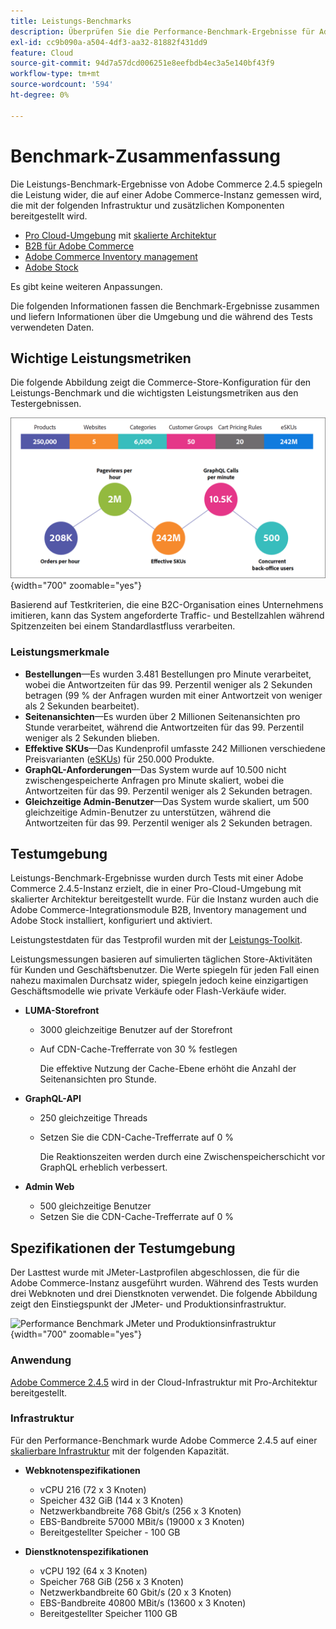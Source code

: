 ```yaml
---
title: Leistungs-Benchmarks
description: Überprüfen Sie die Performance-Benchmark-Ergebnisse für Adobe Commerce-Implementierungen, die auf der Adobe Cloud-Infrastruktur gehostet werden.
exl-id: cc9b090a-a504-4df3-aa32-81882f431dd9
feature: Cloud
source-git-commit: 94d7a57dcd006251e8eefbdb4ec3a5e140bf43f9
workflow-type: tm+mt
source-wordcount: '594'
ht-degree: 0%

---
```


# Benchmark-Zusammenfassung

Die Leistungs-Benchmark-Ergebnisse von Adobe Commerce 2.4.5 spiegeln die Leistung wider, die auf einer Adobe Commerce-Instanz gemessen wird, die mit der folgenden Infrastruktur und zusätzlichen Komponenten bereitgestellt wird.
- [Pro Cloud-Umgebung](https://experienceleague.adobe.com/docs/commerce-cloud-service/user-guide/architecture/pro-architecture.html) mit [skalierte Architektur](https://experienceleague.adobe.com/docs/commerce-cloud-service/user-guide/architecture/scaled-architecture.html)
- [B2B für Adobe Commerce](https://experienceleague.adobe.com/docs/commerce-admin/b2b/introduction.html)
- [Adobe Commerce Inventory management](https://experienceleague.adobe.com/docs/commerce-admin/inventory/introduction.html)
- [Adobe Stock](https://experienceleague.adobe.com/docs/commerce-admin/content-design/media/adobe-stock/adobe-stock.html)

Es gibt keine weiteren Anpassungen.

Die folgenden Informationen fassen die Benchmark-Ergebnisse zusammen und liefern Informationen über die Umgebung und die während des Tests verwendeten Daten.

## Wichtige Leistungsmetriken

Die folgende Abbildung zeigt die Commerce-Store-Konfiguration für den Leistungs-Benchmark und die wichtigsten Leistungsmetriken aus den Testergebnissen.

![Performance Benchmark JMeter und Produktionsinfrastruktur](../../../assets/performance/images/performance-benchmark-kpis-245-cloud.png){width="700" zoomable="yes"}

Basierend auf Testkriterien, die eine B2C-Organisation eines Unternehmens imitieren, kann das System angeforderte Traffic- und Bestellzahlen während Spitzenzeiten bei einem Standardlastfluss verarbeiten.

### Leistungsmerkmale

- **Bestellungen**—Es wurden 3.481 Bestellungen pro Minute verarbeitet, wobei die Antwortzeiten für das 99. Perzentil weniger als 2 Sekunden betragen (99 % der Anfragen wurden mit einer Antwortzeit von weniger als 2 Sekunden bearbeitet).
- **Seitenansichten**—Es wurden über 2 Millionen Seitenansichten pro Stunde verarbeitet, während die Antwortzeiten für das 99. Perzentil weniger als 2 Sekunden blieben.
- **Effektive SKUs**—Das Kundenprofil umfasste 242 Millionen verschiedene Preisvarianten (<a href="https://experienceleague.adobe.com/docs/commerce-operations/implementation-playbook/best-practices/planning/product-sku-limits.html">eSKUs</a>) für 250.000 Produkte.
- **GraphQL-Anforderungen**—Das System wurde auf 10.500 nicht zwischengespeicherte Anfragen pro Minute skaliert, wobei die Antwortzeiten für das 99. Perzentil weniger als 2 Sekunden betragen.
- **Gleichzeitige Admin-Benutzer**—Das System wurde skaliert, um 500 gleichzeitige Admin-Benutzer zu unterstützen, während die Antwortzeiten für das 99. Perzentil weniger als 2 Sekunden betragen.

## Testumgebung

Leistungs-Benchmark-Ergebnisse wurden durch Tests mit einer Adobe Commerce 2.4.5-Instanz erzielt, die in einer Pro-Cloud-Umgebung mit skalierter Architektur bereitgestellt wurde. Für die Instanz wurden auch die Adobe Commerce-Integrationsmodule B2B, Inventory management und Adobe Stock installiert, konfiguriert und aktiviert.

Leistungstestdaten für das Testprofil wurden mit der <a href="https://experienceleague.adobe.com/docs/commerce-operations/configuration-guide/cli/generate-data.html">Leistungs-Toolkit</a>.

Leistungsmessungen basieren auf simulierten täglichen Store-Aktivitäten für Kunden und Geschäftsbenutzer. Die Werte spiegeln für jeden Fall einen nahezu maximalen Durchsatz wider, spiegeln jedoch keine einzigartigen Geschäftsmodelle wie private Verkäufe oder Flash-Verkäufe wider.

- **LUMA-Storefront**
   - 3000 gleichzeitige Benutzer auf der Storefront
   - Auf CDN-Cache-Trefferrate von 30 % festlegen

     Die effektive Nutzung der Cache-Ebene erhöht die Anzahl der Seitenansichten pro Stunde.

- **GraphQL-API**
   - 250 gleichzeitige Threads
   - Setzen Sie die CDN-Cache-Trefferrate auf 0 %

     Die Reaktionszeiten werden durch eine Zwischenspeicherschicht vor GraphQL erheblich verbessert.

- **Admin Web**
   - 500 gleichzeitige Benutzer
   - Setzen Sie die CDN-Cache-Trefferrate auf 0 %

## Spezifikationen der Testumgebung

Der Lasttest wurde mit JMeter-Lastprofilen abgeschlossen, die für die Adobe Commerce-Instanz ausgeführt wurden. Während des Tests wurden drei Webknoten und drei Dienstknoten verwendet. Die folgende Abbildung zeigt den Einstiegspunkt der JMeter- und Produktionsinfrastruktur.

![Performance Benchmark JMeter und Produktionsinfrastruktur](https://git.corp.adobe.com/storage/user/43354/files/4d801e3e-96b7-4193-b94f-12571263b495){width="700" zoomable="yes"}

### Anwendung

<a href="https://experienceleague.adobe.com/docs/commerce-operations/release/notes/adobe-commerce/2-4-5.html">Adobe Commerce 2.4.5</a> wird in der Cloud-Infrastruktur mit Pro-Architektur bereitgestellt.

### Infrastruktur

Für den Performance-Benchmark wurde Adobe Commerce 2.4.5 auf einer [skalierbare Infrastruktur](https://experienceleague.adobe.com/docs/commerce-cloud-service/user-guide/architecture/scaled-architecture.html) mit der folgenden Kapazität.

- **Webknotenspezifikationen**
   - vCPU 216 (72 x 3 Knoten)
   - Speicher 432 GiB (144 x 3 Knoten)
   - Netzwerkbandbreite 768 Gbit/s (256 x 3 Knoten)
   - EBS-Bandbreite 57000 MBit/s (19000 x 3 Knoten)
   - Bereitgestellter Speicher - 100 GB

- **Dienstknotenspezifikationen**
   - vCPU 192 (64 x 3 Knoten)
   - Speicher 768 GiB (256 x 3 Knoten)
   - Netzwerkbandbreite 60 Gbit/s (20 x 3 Knoten)
   - EBS-Bandbreite 40800 MBit/s (13600 x 3 Knoten)
   - Bereitgestellter Speicher 1100 GB
